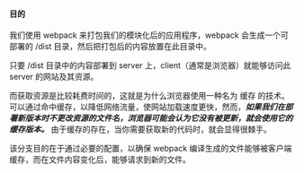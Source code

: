 #### 目的
我们使用 webpack 来打包我们的模块化后的应用程序，webpack 会生成一个可部署的 /dist 目录，然后把打包后的内容放置在此目录中。

只要 /dist 目录中的内容部署到 server 上，client（通常是浏览器）就能够访问此 server 的网站及其资源。

而获取资源是比较耗费时间的，这就是为什么浏览器使用一种名为 缓存 的技术。可以通过命中缓存，以降低网络流量，使网站加载速度更快，然而，***如果我们在部署新版本时不更改资源的文件名，浏览器可能会认为它没有被更新，就会使用它的缓存版本。*** 由于缓存的存在，当你需要获取新的代码时，就会显得很棘手。

该分支目的在于通过必要的配置，以确保 webpack 编译生成的文件能够被客户端缓存，而在文件内容变化后，能够请求到新的文件。

